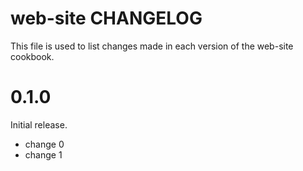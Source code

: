 # web-site CHANGELOG

This file is used to list changes made in each version of the web-site cookbook.

# 0.1.0

Initial release.

- change 0
- change 1

